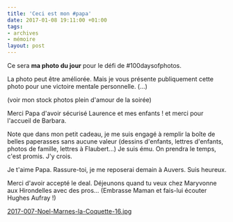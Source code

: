```yaml
---
title: 'Ceci est mon #papa'
date: 2017-01-08 19:11:00 +01:00
tags:
- archives
- mémoire
layout: post
---
```


Ce sera **ma photo du jour** pour le défi de #100daysofphotos.

La photo peut être améliorée. Mais je vous présente publiquement cette photo pour une victoire mentale personnelle. (...) 

(voir mon stock photos plein d'amour de la soirée)

Merci Papa d'avoir sécurisé Laurence et mes enfants ! et merci pour l'accueil de Barbara.

Note que dans mon petit cadeau, je me suis engagé à remplir la boîte de belles paperasses sans aucune valeur (dessins d'enfants, lettres d'enfants, photos de famille, lettres à Flaubert...) Je suis ému. On prendra le temps, c'est promis. J'y crois. 

Je t'aime Papa. Rassure-toi, je me reposerai demain à Auvers. Suis heureux. 

Merci d'avoir accepté le deal. Déjeunons quand tu veux chez Maryvonne aux Hirondelles avec des pros... (Embrasse Maman et fais-lui écouter Hughes Aufray !)

[2017-007-Noel-Marnes-la-Coquette-16.jpg](/uploads/2017-007-Noel-Marnes-la-Coquette-16.jpg)

